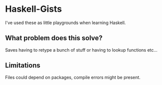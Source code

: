 # Haskell-Gists
I've used these as little playgrounds when learning Haskell.

## What problem does this solve?
Saves having to retype a bunch of stuff or having to lookup functions etc...

## Limitations
Files could depend on packages, compile errors might be present.
